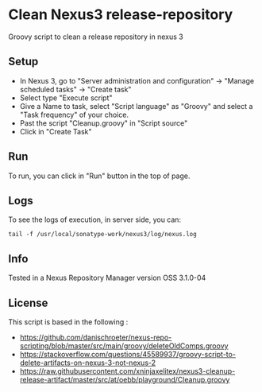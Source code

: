 # Clean Nexus3 release-repository

Groovy script to clean a release repository in nexus 3

## Setup

* In Nexus 3, go to "Server administration and configuration" -> "Manage scheduled tasks" -> "Create task"
* Select type "Execute script"
* Give a Name to task, select "Script language" as "Groovy" and select a "Task frequency" of your choice.
* Past the script "Cleanup.groovy" in "Script source"
* Click in "Create Task"

## Run

To run, you can click in "Run" button in the top of page.

## Logs

To see the logs of execution, in server side, you can:

    tail -f /usr/local/sonatype-work/nexus3/log/nexus.log

## Info

Tested in a Nexus Repository Manager version OSS 3.1.0-04

## License

This script is based in the following :

* https://github.com/danischroeter/nexus-repo-scripting/blob/master/src/main/groovy/deleteOldComps.groovy
* https://stackoverflow.com/questions/45589937/groovy-script-to-delete-artifacts-on-nexus-3-not-nexus-2
* https://raw.githubusercontent.com/xninjaxelitex/nexus3-cleanup-release-artifact/master/src/at/oebb/playground/Cleanup.groovy

